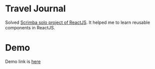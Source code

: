 # Travel Journal
Solved [Scrimba solo project of ReactJS](https://scrimba.com/learn/frontend/react-section-2-solo-project-co74f46f2b22693c5ea577559). It helped me to learn reusable components in ReactJS.

# Demo
Demo link is [here](https://travel-journal-122.netlify.app)
